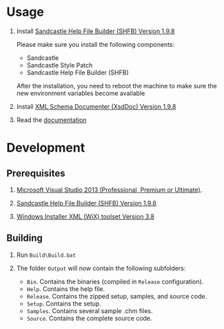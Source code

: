 # Usage

 1. Install [Sandcastle Help File Builder (SHFB) Version 1.9.8][shfb]
   
    Please make sure you install the following components:
     - Sandcastle
     - Sandcastle Style Patch
     - Sandcastle Help File Builder (SHFB)

    After the installation, you need to reboot the machine
    to make sure the new environment variables become
    available

 2. Install [XML Schema Documenter (XsdDoc) Version 1.9.8][xsddoc]

 3. Read the [documentation][docs]

# Development

## Prerequisites

 1. [Microsoft Visual Studio 2013 (Professional, Premium or Ultimate)][vs].  

 2. [Sandcastle Help File Builder (SHFB) Version 1.9.8][shfb]
   
 3. [Windows Installer XML (WiX) toolset Version 3.8][wix]
  
## Building

1. Run `Build\Build.bat`

2. The folder `Output` will now contain the following subfolders:
   - `Bin`. Contains the binaries (compiled in `Release` configuration).
   - `Help`. Contains the  help file.
   - `Release`. Contains the zipped setup, samples, and source code.
   - `Setup`. Contains the setup.   
   - `Samples`. Contains several sample .chm files.
   - `Source`. Contains the complete source code.

[shfb]: http://shfb.codeplex.com/releases/view/105809
[xsddoc]: http://xsddoc.codeplex.com/releases
[docs]: http://xsddoc.codeplex.com/documentation
[vs]: http://msdn.microsoft.com/en-us/vstudio/default.aspx
[wix]: http://wix.codeplex.com/releases/view/115492
